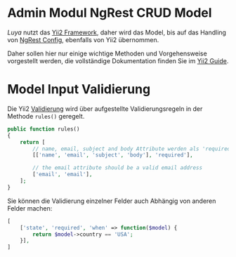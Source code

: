 Admin Modul NgRest CRUD Model
=============================

*Luya* nutzt das [Yii2 Framework](http://www.yiiframework.com/doc-2.0/guide-README.html), daher wird das Model, bis auf das Handling von [NgRest Config](ng-rest.md), ebenfalls von Yii2 übernommen.

Daher sollen hier nur einige wichtige Methoden und Vorgehensweise vorgestellt werden, die vollständige Dokumentation finden Sie im [Yii2 Guide](http://www.yiiframework.com/doc-2.0/guide-README.html).

Model Input Validierung
=======================

Die Yii2 [Validierung](http://www.yiiframework.com/doc-2.0/guide-input-validation.html) wird über aufgestellte Validierungsregeln in der Methode `rules()` geregelt.

```php
public function rules()
{
    return [
        // name, email, subject and body Attribute werden als 'required'attributes are required
        [['name', 'email', 'subject', 'body'], 'required'],

        // the email attribute should be a valid email address
        ['email', 'email'],
    ];
}
```

Sie können die Validierung einzelner Felder auch Abhängig von anderen Felder machen:

```php
[
    ['state', 'required', 'when' => function($model) {
        return $model->country == 'USA';
    }],
]
```
